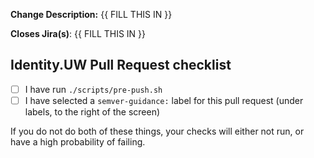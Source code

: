 **Change Description:** {{ FILL THIS IN }}

**Closes Jira(s)**: {{ FILL THIS IN }}

## Identity.UW Pull Request checklist

- [ ] I have run `./scripts/pre-push.sh`
- [ ] I have selected a `semver-guidance:` label for this pull request (under labels,
      to the right of the screen)

If you do not do both of these things, your checks will either not run, or have a high probability of failing.
